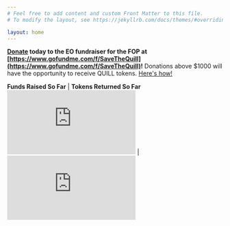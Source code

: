 ```yaml
---
# Feel free to add content and custom Front Matter to this file.
# To modify the layout, see https://jekyllrb.com/docs/themes/#overriding-theme-defaults

layout: home
---
```

**[Donate](https://www.gofundme.com/f/SaveTheQuill) today to the EO fundraiser for the FOP at [https://www.gofundme.com/f/SaveTheQuill](https://www.gofundme.com/f/SaveTheQuill)!**
Donations above $1000 will have the opportunity to receive QUILL tokens. [Here's how!](https://emergentorder.io/eo/update/2021/05/04/how-to-get-QUILL-tokens.html)


**Funds Raised So Far** | **Tokens Returned So Far**
&nbsp;&nbsp;&nbsp;&nbsp;&nbsp;&nbsp;&nbsp;&nbsp;![funds-raised-so-far](https://www.coolfundraisingideas.net/thermometer/thermometer.php?currency=dollar&goal=600000&raised=136637&color=blue&size=medium) | &nbsp;&nbsp;&nbsp;&nbsp;&nbsp;&nbsp;&nbsp;&nbsp;![tokens-returned-so-far](https://www.coolfundraisingideas.net/thermometer/thermometer.php?currency=none&goal=600&raised=0&color=green&size=medium)
